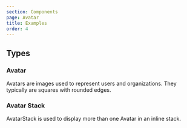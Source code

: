 ```yaml
---
section: Components
page: Avatar
title: Examples
order: 4
---
```


## Types

### Avatar

Avatars are images used to represent users and organizations. They typically are squares with rounded edges.

<code-example example="avatar-usage"></code-example>

### Avatar Stack

AvatarStack is used to display more than one Avatar in an inline stack.

<code-example example="avatar-stack-usage"></code-example>
